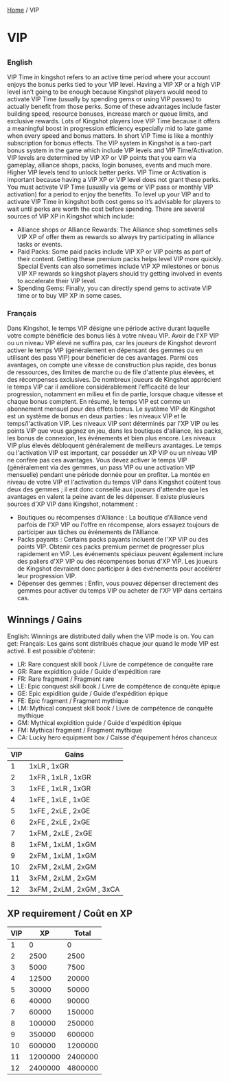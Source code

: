 [Home](README.md) / VIP

# VIP

##
### English
VIP Time in kingshot refers to an active time period where your account enjoys the bonus perks tied to your VIP level. Having a VIP XP or a high VIP level isn’t going to be enough because Kingshot players would need to activate VIP Time (usually by spending gems or using VIP passes) to actually benefit from those perks. Some of these advantages include faster building speed, resource bonuses, increase march or queue limits, and exclusive rewards. Lots of Kingshot players love VIP Time because it offers a meaningful boost in progression efficiency especially mid to late game when every speed and bonus matters. In short VIP Time is like a monthly subscription for bonus effects.
 The VIP system in Kingshot is a two-part bonus system in the game which include VIP levels and VIP Time/Activation. VIP levels are determined by VIP XP or VIP points that you earn via gameplay, alliance shops, packs, login bonuses, events and much more. Higher VIP levels tend to unlock better perks. VIP Time or Activation is important because having a VIP XP or VIP level does not grant these perks. You must activate VIP Time (usually via gems or VIP pass or monthly VIP activation) for a period to enjoy the benefits. To level up your VIP and to activate VIP Time in kingshot both cost gems so it’s advisable for players to wait until perks are worth the cost before spending.
 There are several sources of VIP XP in Kingshot which include:
* Alliance shops or Alliance Rewards: The Alliance shop sometimes sells VIP XP of offer them as rewards so always try participating in alliance tasks or events.
* Paid Packs: Some paid packs include VIP XP or VIP points as part of their content. Getting these premium packs helps level VIP more quickly. Special Events can also sometimes include VIP XP milestones or bonus VIP XP rewards so kingshot players should try getting involved in events to accelerate their VIP level.
* Spending Gems: Finally, you can directly spend gems to activate VIP time or to buy VIP XP in some cases.


### Français
Dans Kingshot, le temps VIP désigne une période active durant laquelle votre compte bénéficie des bonus liés à votre niveau VIP. Avoir de l'XP VIP ou un niveau VIP élevé ne suffira pas, car les joueurs de Kingshot devront activer le temps VIP (généralement en dépensant des gemmes ou en utilisant des pass VIP) pour bénéficier de ces avantages. Parmi ces avantages, on compte une vitesse de construction plus rapide, des bonus de ressources, des limites de marche ou de file d'attente plus élevées, et des récompenses exclusives. De nombreux joueurs de Kingshot apprécient le temps VIP car il améliore considérablement l'efficacité de leur progression, notamment en milieu et fin de partie, lorsque chaque vitesse et chaque bonus comptent. En résumé, le temps VIP est comme un abonnement mensuel pour des effets bonus. 
Le système VIP de Kingshot est un système de bonus en deux parties : les niveaux VIP et le temps/l'activation VIP. Les niveaux VIP sont déterminés par l'XP VIP ou les points VIP que vous gagnez en jeu, dans les boutiques d'alliance, les packs, les bonus de connexion, les événements et bien plus encore. Les niveaux VIP plus élevés débloquent généralement de meilleurs avantages. Le temps ou l'activation VIP est important, car posséder un XP VIP ou un niveau VIP ne confère pas ces avantages. Vous devez activer le temps VIP (généralement via des gemmes, un pass VIP ou une activation VIP mensuelle) pendant une période donnée pour en profiter. La montée en niveau de votre VIP et l'activation du temps VIP dans Kingshot coûtent tous deux des gemmes ; il est donc conseillé aux joueurs d'attendre que les avantages en valent la peine avant de les dépenser. 
Il existe plusieurs sources d'XP VIP dans Kingshot, notamment :
* Boutiques ou récompenses d'Alliance : La boutique d'Alliance vend parfois de l'XP VIP ou l'offre en récompense, alors essayez toujours de participer aux tâches ou événements de l'Alliance.
* Packs payants : Certains packs payants incluent de l'XP VIP ou des points VIP. Obtenir ces packs premium permet de progresser plus rapidement en VIP. Les événements spéciaux peuvent également inclure des paliers d'XP VIP ou des récompenses bonus d'XP VIP. Les joueurs de Kingshot devraient donc participer à des événements pour accélérer leur progression VIP.
* Dépenser des gemmes : Enfin, vous pouvez dépenser directement des gemmes pour activer du temps VIP ou acheter de l'XP VIP dans certains cas.

## Winnings / Gains
English: Winnings are distributed daily when the VIP mode is on. You can get:
Français: Les gains sont distribués chaque jour quand le mode VIP est activé. Il est possible d'obtenir:

* LR: Rare conquest skill book / Livre de compétence de conquête rare
* GR: Rare expidition guide / Guide d'expédition rare
* FR: Rare fragment / Fragment rare
* LE: Epic conquest skill book / Livre de compétence de conquête épique
* GE: Epic expidition guide / Guide d'expédition épique
* FE: Epic fragment / Fragment mythique
* LM: Mythical conquest skill book / Livre de compétence de conquête mythique
* GM: Mythical expidition guide / Guide d'expédition épique
* FM: Mythical fragment / Fragment mythique
* CA: Lucky hero equipment box / Caisse d'équipement héros chanceux

| VIP | Gains |
|-----|-------------|
|  1  | 1xLR , 1xGR |
|  2  | 1xFR , 1xLR , 1xGR |
|  3  | 1xFE , 1xLR , 1xGR |
|  4  | 1xFE , 1xLE , 1xGE |
|  5  | 1xFE , 2xLE , 2xGE |
|  6  | 2xFE , 2xLE , 2xGE |
|  7  | 1xFM , 2xLE , 2xGE |
|  8  | 1xFM , 1xLM , 1xGM |
|  9  | 2xFM , 1xLM , 1xGM |
| 10  | 2xFM , 2xLM , 2xGM |
| 11  | 3xFM , 2xLM , 2xGM |
| 12  | 3xFM , 2xLM , 2xGM , 3xCA |

## XP requirement / Coût en XP

| VIP | XP  | Total |
|-----|-------------|-------|
|  1  |       0 |       0 |
|  2  |    2500 |    2500 |
|  3  |    5000 |    7500 |
|  4  |   12500 |   20000 |
|  5  |   30000 |   50000 |
|  6  |   40000 |   90000 |
|  7  |   60000 |  150000 |
|  8  |  100000 |  250000 |
|  9  |  350000 |  600000 |
| 10  |  600000 | 1200000 | 
| 11  | 1200000 | 2400000 |
| 12  | 2400000 | 4800000 |